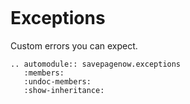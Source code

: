 ```{include} _templates/nav.html
```

# Exceptions

Custom errors you can expect.

```{eval-rst}
.. automodule:: savepagenow.exceptions
   :members:
   :undoc-members:
   :show-inheritance:
```
